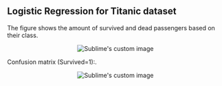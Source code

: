 ## Logistic Regression for Titanic dataset  
The figure shows the amount of survived and dead passengers based on their class.  
<p align="center">
  <img src="https://github.com/hamedmokazemi/LogisticRegression/blob/main/countplot_pclass_survived.png" alt="Sublime's custom image"/>
</p> 
  
Confusion matrix (Survived=1):.  
<p align="center">
  <img src="https://github.com/hamedmokazemi/LogisticRegression/blob/main/CM.png" alt="Sublime's custom image"/>
</p> 
